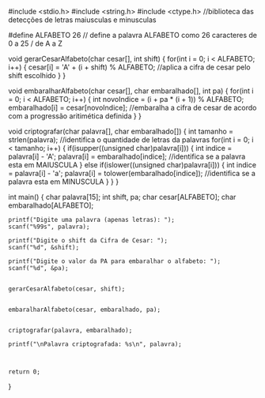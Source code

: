 #include <stdio.h>
#include <string.h>
#include <ctype.h> //biblioteca das detecções de letras maiusculas e minusculas

#define ALFABETO 26 // define a palavra ALFABETO como 26 caracteres de 0 a 25 / de A a Z


void gerarCesarAlfabeto(char cesar[], int shift) {
    for(int i = 0; i < ALFABETO; i++) {
        cesar[i] = 'A' + (i + shift) % ALFABETO; //aplica a cifra de cesar pelo shift escolhido
    }
}


void embaralharAlfabeto(char cesar[], char embaralhado[], int pa) {
    for(int i = 0; i < ALFABETO; i++) {
        int novoIndice = (i + pa * (i + 1)) % ALFABETO; 
        embaralhado[i] = cesar[novoIndice]; //embaralha a cifra de cesar de acordo com a progressão aritimética definida
    }
}


void criptografar(char palavra[], char embaralhado[]) {
    int tamanho = strlen(palavra); //identifica o quantidade de letras da palavras 
    for(int i = 0; i < tamanho; i++) {
        if(isupper((unsigned char)palavra[i])) {
            int indice = palavra[i] - 'A';
            palavra[i] = embaralhado[indice]; //identifica se a palavra esta em MAIUSCULA
        }
        else if(islower((unsigned char)palavra[i])) {
            int indice = palavra[i] - 'a';
            palavra[i] = tolower(embaralhado[indice]); //identifica se a palavra esta em MINUSCULA
        }
    }
}

int main() {
    char palavra[15];
    int shift, pa;
    char cesar[ALFABETO];
    char embaralhado[ALFABETO];

    printf("Digite uma palavra (apenas letras): ");
    scanf("%99s", palavra);

    printf("Digite o shift da Cifra de Cesar: ");
    scanf("%d", &shift);

    printf("Digite o valor da PA para embaralhar o alfabeto: ");
    scanf("%d", &pa);

  
    gerarCesarAlfabeto(cesar, shift);

  
    embaralharAlfabeto(cesar, embaralhado, pa);


    criptografar(palavra, embaralhado);

    printf("\nPalavra criptografada: %s\n", palavra);

  

    return 0;
}
